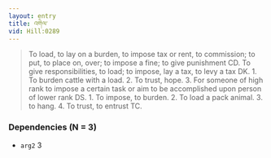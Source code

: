 ```yaml
---
layout: entry
title: འགེལ་
vid: Hill:0289
---
```

> To load, to lay on a burden, to impose tax or rent, to commission; to put, to place on, over; to impose a fine; to give punishment CD\. To give responsibilities, to load; to impose, lay a tax, to levy a tax DK\. 1\. To burden cattle with a load\. 2\. To trust, hope\. 3\. For someone of high rank to impose a certain task or aim to be accomplished upon person of lower rank DS\. 1\. To impose, to burden\. 2\. To load a pack animal\. 3\. to hang\. 4\. To trust, to entrust TC\.


### Dependencies (N = 3)
* `arg2` 3
